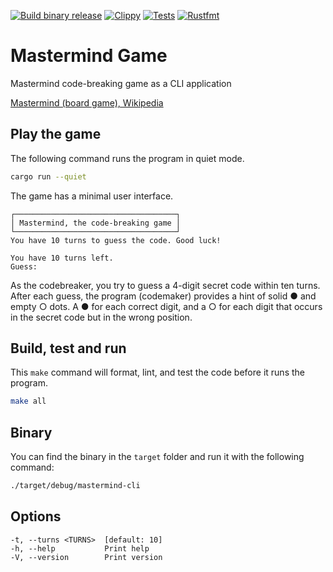 [![Build binary release](https://github.com/basbiezemans/mastermind-cli/actions/workflows/release.yml/badge.svg)](https://github.com/basbiezemans/mastermind-cli/actions/workflows/release.yml)
[![Clippy](https://github.com/basbiezemans/mastermind-cli/actions/workflows/lint.yml/badge.svg)](https://github.com/basbiezemans/mastermind-cli/actions/workflows/lint.yml)
[![Tests](https://github.com/basbiezemans/mastermind-cli/actions/workflows/tests.yml/badge.svg)](https://github.com/basbiezemans/mastermind-cli/actions/workflows/tests.yml)
[![Rustfmt](https://github.com/basbiezemans/mastermind-cli/actions/workflows/rustfmt.yml/badge.svg)](https://github.com/basbiezemans/mastermind-cli/actions/workflows/rustfmt.yml)

# Mastermind Game
Mastermind code-breaking game as a CLI application

[Mastermind (board game), Wikipedia](https://en.wikipedia.org/wiki/Mastermind_(board_game))

## Play the game
The following command runs the program in quiet mode.
```bash
cargo run --quiet
```

The game has a minimal user interface.
```
┌────────────────────────────────────┐
│ Mastermind, the code-breaking game │
└────────────────────────────────────┘
You have 10 turns to guess the code. Good luck!

You have 10 turns left.
Guess:
```

As the codebreaker, you try to guess a 4-digit secret code within ten turns. After each guess, the program (codemaker) provides a hint of solid ● and empty ○ dots. A ● for each correct digit, and a ○ for each digit that occurs in the secret code but in the wrong position.

## Build, test and run
This `make` command will format, lint, and test the code before it runs the program.
```bash
make all
```

## Binary
You can find the binary in the `target` folder and run it with the following command:
```bash
./target/debug/mastermind-cli
```

## Options
```
-t, --turns <TURNS>  [default: 10]
-h, --help           Print help
-V, --version        Print version
```
